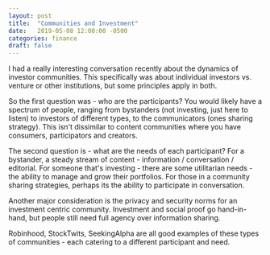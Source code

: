 ```yaml
---
layout: post
title:  "Communities and Investment"
date:   2019-05-08 12:00:00 -0500
categories: finance
draft: false
---
```


I had a really interesting conversation recently about the dynamics of investor communities. This specifically was about individual investors vs. venture or other institutions, but some principles apply in both. 

So the first question was - who are the participants? You would likely have a spectrum of people, ranging from bystanders (not investing, just here to listen) to investors of different types, to the communicators (ones sharing strategy). This isn't dissimilar to content communities where you have consumers, participators and creators. 

The second question is - what are the needs of each participant? For a bystander, a steady stream of content - information / conversation / editorial. For someone that's investing - there are some utilitarian needs - the ability to manage and grow their portfolios. For those in a community sharing strategies, perhaps its the ability to participate in conversation. 

Another major consideration is the privacy and security norms for an investment centric community. Investment and social proof go hand-in-hand, but people still need full agency over information sharing. 

Robinhood, StockTwits, SeekingAlpha are all good examples of these types of communities - each catering to a different participant and need. 

